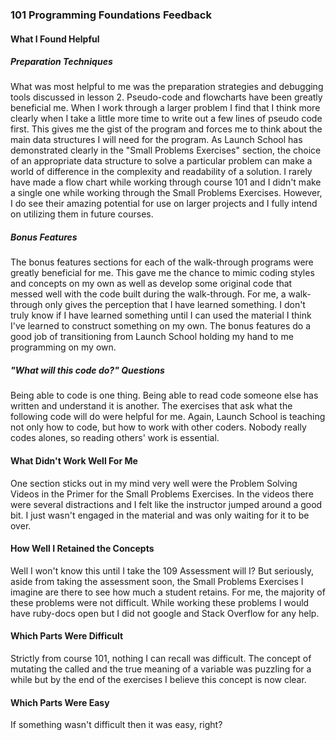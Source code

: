 ### **101 Programming Foundations Feedback**
#### **What I Found Helpful**
##### **Preparation Techniques**
What was most helpful to me was the preparation strategies and debugging tools discussed in lesson 2. Pseudo-code and flowcharts have been greatly beneficial me. When I work through a larger problem I find that I think more clearly when I take a little more time to write out a few lines of pseudo code first. This gives me the gist of the program and forces me to think about the main data structures I will need for the program. As Launch School has demonstrated clearly in the "Small Problems Exercises" section, the choice of an appropriate data structure to solve a particular problem can make a world of difference in the complexity and readability of a solution.
I rarely have made a flow chart while working through course 101 and I didn't make a single one while working through the Small Problems Exercises. However, I do see their amazing potential for use on larger projects and I fully intend on utilizing them in future courses.
##### **Bonus Features**
The bonus features sections for each of the walk-through programs were greatly beneficial for me. This gave me the chance to mimic coding styles and concepts on my own as well as develop some original code that messed well with the code built during the walk-through. For me, a walk-through only gives the perception that I have learned something. I don't truly know if I have learned something until I can used the material I think I've learned to construct something on my own. The bonus features do a good job of transitioning from Launch School holding my hand to me programming on my own.
##### **"What will this code do?" Questions**
Being able to code is one thing. Being able to read code someone else has written and understand it is another. The exercises that ask what the following code will do were helpful for me. Again, Launch School is teaching not only how to code, but how to work with other coders. Nobody really codes alones, so reading others' work is essential.
#### **What Didn't Work Well For Me**
One section sticks out in my mind very well were the Problem Solving Videos in the Primer for the Small Problems Exercises. In the videos there were several distractions and I felt like the instructor jumped around a good bit. I just wasn't engaged in the material and was only waiting for it to be over.
#### **How Well I Retained the Concepts**
Well I won't know this until I take the 109 Assessment will I? But seriously, aside from taking the assessment soon, the Small Problems Exercises I imagine are there to see how much a student retains. For me, the majority of these problems were not difficult. While working these problems I would have ruby-docs open but I did not google and Stack Overflow for any help.
#### **Which Parts Were Difficult**
Strictly from course 101, nothing I can recall was difficult. The concept of mutating the called and the true meaning of a variable was puzzling for a while but by the end of the exercises I believe this concept is now clear.
#### **Which Parts Were Easy**
If something wasn't difficult then it was easy, right?
